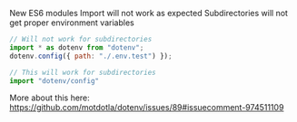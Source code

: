 New ES6 modules
Import will not work as expected
Subdirectories will not get proper environment variables
```js
// Will not work for subdirectories 
import * as dotenv from "dotenv";
dotenv.config({ path: "./.env.test") });
```

```js
// This will work for subdirectories
import "dotenv/config"
```

More about this here:
https://github.com/motdotla/dotenv/issues/89#issuecomment-974511109

